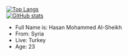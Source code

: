 [![Top Langs](https://github-readme-stats-one-bice.vercel.app/api/top-langs/?username=hasansyhe&layout=compact&langs_count=10&exclude_repo=iQOO-Z1-kernel,hasansyhe.github.io)](https://github.com/anuraghazra/github-readme-stats)
<br>
[![GitHub stats](https://github-readme-stats.vercel.app/api?username=hasansyhe&count_private=true&show_icons=true)](https://github.com/anuraghazra/github-readme-stats)
<br>
- Full Name is: Hasan Mohammed Al-Sheikh
- From: Syria
- Live: Turkey
- Age: 23
